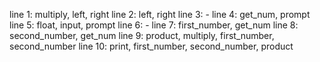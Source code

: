 line 1: multiply, left, right
line 2: left, right
line 3: -
line 4: get_num, prompt
line 5: float, input, prompt
line 6: -
line 7: first_number, get_num
line 8: second_number, get_num
line 9: product, multiply, first_number, second_number
line 10: print, first_number, second_number, product
